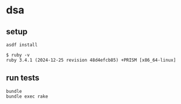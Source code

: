 # dsa

## setup

```
asdf install
```
```
$ ruby -v
ruby 3.4.1 (2024-12-25 revision 48d4efcb85) +PRISM [x86_64-linux]
```

## run tests

```
bundle
bundle exec rake
```
